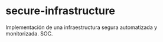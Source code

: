 # secure-infrastructure
Implementación de una infraestructura segura automatizada y monitorizada. SOC.
